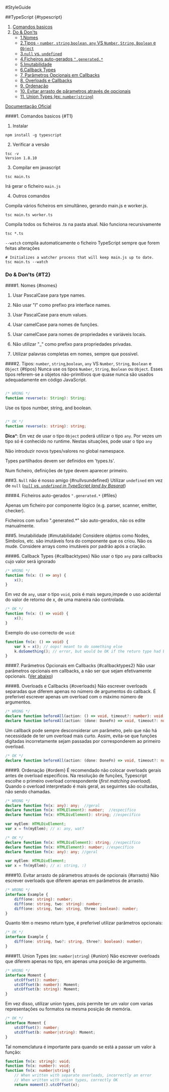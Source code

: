 #StyleGuide

##TypeScript {#typescript}

1. [Comandos basicos](styleguide.md#T1)
2. [Do & Don'ts](styleguide.md#T2)
    * [1.Nomes](styleguide.md#nomes)
    * [2.Tipos - `number`, `string`,`boolean`, `any` VS `Number`, `String`, `Boolean` e `Object`](styleguide.md#tipos)
    * [3.`null` vs. `undefined`](styleguide#nullvsundefined)
    * [4.Ficheiros auto-gerados `".generated.*`](styleguide.md#files)
    * [5.Imutabilidade](styleguide.md#imutabilidade)
    * [6.Callback Types](styleguide.md#callbacktypes)
    * [7. Parâmetros Opcionais em Callbacks](styleguide.md#callbacktypes2)
    * [8. Overloads e Callbacks](styleguide.md#overloads)
    * [9. Ordenação](styleguide.md#ordem)
    * [10. Evitar arrasto de pârametros através de opcionais](styleguide.md#arrasto)
    * [11. Union Types (ex: `number|string`)](styleguide.md#union)

[Documentação Oficial](https://www.typescriptlang.org/docs/tutorial.html)


####1. Comandos basicos {#T1}

1. Instalar
```
npm install -g typescript
```

2. Verificar a versão
```
tsc -v
Version 1.8.10
```

3. Compilar em javascript
```
tsc main.ts
```
Irá gerar o ficheiro `main.js`

4. Outros comandos

Compila vários ficheiros em simultâneo, gerando main.js e worker.js.
```
tsc main.ts worker.ts    
```

Compila todos os ficheiros .ts na pasta atual. Não funciona recursivamente
```
tsc *.ts
```

`--watch` compila automaticamente o ficheiro TypeScript sempre que forem feitas alterações
```
# Initializes a watcher process that will keep main.js up to date.
tsc main.ts --watch
```


### Do & Don'ts  {#T2}

####1. Nomes {#nomes}

1. Usar PascalCase para type names.
    
2. Não usar "I" como prefixo pra interface names.
    
3. Usar PascalCase para enum values.
    
4. Usar camelCase para nomes de funções.
  
5. Usar camelCase para nomes de propriedades e variáveis locais.
    
6. Não utilizar "_" como prefixo para propriedades privadas.
    
7. Utilizar palavras completas em nomes, sempre que possivel.

####2. Tipos: `number`, `string`,`boolean`, `any` VS `Number`, `String`, `Boolean` e `Object` {#tipos}
Nunca use os tipos `Number`, `String`, `Boolean` ou `Object`. Esses tipos referem-se a objetos não-primitivos que quase nunca são usados adequadamente em código JavaScript.

```typescript

/* WRONG */
function reverse(s: String): String;

```

Use os tipos number, string, and boolean.

```typescript

/* OK */
function reverse(s: string): string;

```

**Dica***: Em vez de usar o tipo `Object` poderá utilizar o tipo `any`. Por vezes um tipo só é conhecido no runtime. Nestas situações, pode usar o tipo `any`


Não introduzir novos types/valores no global namespace.

Types partilhados devem ser definidos em 'types.ts'.

Num ficheiro, definições de type devem aparecer primeiro.

###3. `Null` não é nosso amigo {#nullvsundefined}
Utilizar `undefined` em vez de `null`  ([*`null` vs. `undefined` in TypeScript land by Basarat*](https://medium.com/@basarat/null-vs-undefined-in-typescript-land-dc0c7a5f240a#.mcq4te64w))


####4. Ficheiros auto-gerados `".generated.*` {#files}

Apenas um ficheiro por componente lógico (e.g. parser, scanner, emitter, checker).

Ficheiros com sufixo ".generated.*" são auto-gerados, não os edite manualmente.

###5. Imutabilidade (#imutabilidade)
Considere objetos como Nodes, Símbolos, etc. são imutáveis fora do componente que os criou. Não os mude.
Considere arrays como imutáveis por padrão após a criação.

####6. Callback Types {#callbacktypes}
Não usar o tipo `any` para callbacks cujo valor será ignorado
```typescript
/* WRONG */
function fn(x: () => any) {
    x();
}
```
Em vez de `any`, usar o tipo `void`, pois é mais seguro,impede o uso acidental do valor de retorno de x, de uma maneira não controlada.
```typescript
/* OK */
function fn(x: () => void) {
    x();
}
```

Exemplo do uso correcto de `void`:
```typescript
function fn(x: () => void) {
    var k = x(); // oops! meant to do something else
    k.doSomething(); // error, but would be OK if the return type had been 'any'
}
```

####7. Parâmetros Opcionais em Callbacks {#callbacktypes2}
Não usar parâmetros opcionais em callbacks, a não ser que sejam efetivamente opcionais. ([Ver abaixo](styleguide.md#arrasto))

####8. Overloads e Callbacks {#overloads}
Não escrever overloads separadas que diferem apenas no número de argumentos do callback. É preferivel escrever apenas um overload com o máximo número de argumentos.
```typescript
/* WRONG */
declare function beforeAll(action: () => void, timeout?: number): void;
declare function beforeAll(action: (done: DoneFn) => void, timeout?: number): void;
```

Um callback pode sempre desconsiderar um parâmetro, pelo que não há necessidade de ter um overload mais curto. Assim, evita-se que funções digitadas incorretamente sejam passadas por corresponderem ao primeiro overload.

```typescript
/* OK */
declare function beforeAll(action: (done: DoneFn) => void, timeout?: number): void;
```

####9. Ordenação {#ordem}
É recomendado não colocar overloads gerais antes de overload especificos.
Na resolução de funções, Typescript escolhe o primeiro overload correspondente (*first matching overload*). Quando o overload interpretado é mais geral, as seguintes são ocultadas, não sendo chamadas.
```typescript
/* WRONG */
declare function fn(x: any): any;  //geral
declare function fn(x: HTMLElement): number;  //específico
declare function fn(x: HTMLDivElement): string; //específico

var myElem: HTMLDivElement;
var x = fn(myElem); // x: any, wat?
```

```typescript
/* OK */
declare function fn(x: HTMLDivElement): string; //específico
declare function fn(x: HTMLElement): number; //específico
declare function fn(x: any): any; //geral

var myElem: HTMLDivElement;
var x = fn(myElem); // x: string, :)
```

####10. Evitar arrasto de pârametros através de opcionais {#arrasto}
Não escrever overloads que diferem apenas em parâmetros de arrasto.

```typescript
/* WRONG */
interface Example {
    diff(one: string): number;
    diff(one: string, two: string): number;
    diff(one: string, two: string, three: boolean): number;
}
```
Quanto têm o mesmo return type, é preferivel utilizar parâmetros opcionais:
```typescript
/* OK */
interface Example {
    diff(one: string, two?: string, three?: boolean): number;
}
```

####11. Union Types (ex: `number|string`) {#union}
Não escrever overloads que diferem apenas no tipo, em apenas uma posição de argumento.

```typescript
/* WRONG */
interface Moment {
    utcOffset(): number;
    utcOffset(b: number): Moment;
    utcOffset(b: string): Moment;
}
```

Em vez disso, utilizar union types, pois permite ter um valor com varias representações ou formatos na mesma posição de memória.

```typescript
/* OK */
interface Moment {
    utcOffset(): number;
    utcOffset(b: number|string): Moment;
}
```

Tal nomemclatura é importante para quando se está a passar um valor à função:
```typescript
function fn(x: string): void;
function fn(x: number): void;
function fn(x: number|string) {
    // When written with separate overloads, incorrectly an error
    // When written with union types, correctly OK
    return moment().utcOffset(x);
```

